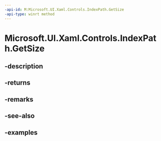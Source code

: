 ```yaml
---
-api-id: M:Microsoft.UI.Xaml.Controls.IndexPath.GetSize
-api-type: winrt method
---
```


# Microsoft.UI.Xaml.Controls.IndexPath.GetSize

<!--
public int GetSize ();
-->


## -description

## -returns

## -remarks

## -see-also

## -examples


